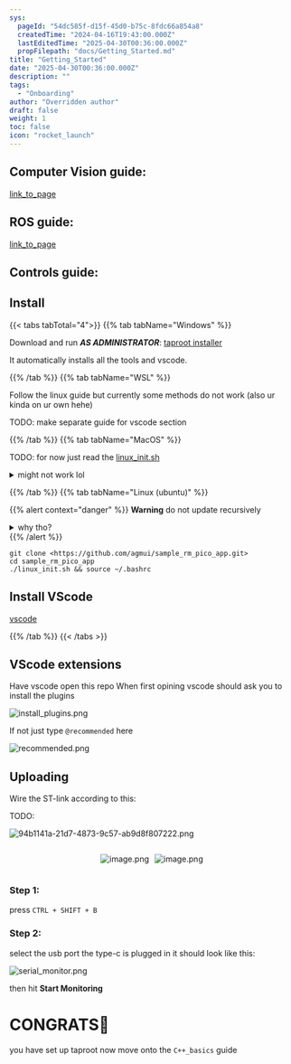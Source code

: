 ```yaml
---
sys:
  pageId: "54dc585f-d15f-45d0-b75c-8fdc66a854a8"
  createdTime: "2024-04-16T19:43:00.000Z"
  lastEditedTime: "2025-04-30T00:36:00.000Z"
  propFilepath: "docs/Getting_Started.md"
title: "Getting_Started"
date: "2025-04-30T00:36:00.000Z"
description: ""
tags:
  - "Onboarding"
author: "Overridden author"
draft: false
weight: 1
toc: false
icon: "rocket_launch"
---
```


## Computer Vision guide:

[link_to_page](86d45bc0-388b-4d26-8848-44f255f73d0e)

## ROS guide:

[link_to_page](3c76c1de-ec8f-46d6-8b0a-294005edc2d5)

## Controls guide:

## Install

{{< tabs tabTotal="4">}}
{{% tab tabName="Windows" %}}

Download and run _**AS ADMINISTRATOR**_: [taproot installer](https://github.com/Thornbots/TeachingFreshies/releases/tag/1.0)

It automatically installs all the tools and vscode.

{{% /tab %}}
{{% tab tabName="WSL" %}}

Follow the linux guide but currently some methods do not work (also ur kinda on ur own hehe)

TODO: make separate guide for vscode section

{{% /tab %}}
{{% tab tabName="MacOS" %}}

TODO: for now just read the [linux_init.sh](https://github.com/agmui/sample_rm_pico_app/blob/main/linux_init.sh)

<details>
<summary>might not work lol</summary>

`brew install libusb pkg-config`

Next install: [vscode](https://code.visualstudio.com/Download)

</details>

{{% /tab %}}
{{% tab tabName="Linux (ubuntu)" %}}

{{% alert context="danger" %}}
**Warning** do not update recursively
<details>
<summary>why tho?</summary>
There are some submodules that may go on for a while (like tinyusb) and I highly
recommend you don't need to get them.
If you want to see what submodules I update just look in `linux_init.sh`
</details>
{{% /alert %}}

```shell
git clone <https://github.com/agmui/sample_rm_pico_app.git>
cd sample_rm_pico_app
./linux_init.sh && source ~/.bashrc
```

## Install VScode

[vscode](https://code.visualstudio.com/Download)

{{% /tab %}}
{{< /tabs >}}

## VScode extensions

Have vscode open this repo
When first opining vscode should ask you to install the plugins

![install_plugins.png](https://prod-files-secure.s3.us-west-2.amazonaws.com/d518164a-d88e-44d1-a4ee-3adb3bd8bce0/89bd30f0-1825-4e77-867b-0a41ce370880/install_plugins.png?X-Amz-Algorithm=AWS4-HMAC-SHA256&X-Amz-Content-Sha256=UNSIGNED-PAYLOAD&X-Amz-Credential=ASIAZI2LB466RHEKIN6X%2F20250725%2Fus-west-2%2Fs3%2Faws4_request&X-Amz-Date=20250725T200945Z&X-Amz-Expires=3600&X-Amz-Security-Token=IQoJb3JpZ2luX2VjECMaCXVzLXdlc3QtMiJGMEQCIAIpeWz2IEVc3DM3ZUpdEoxbhtjEtavQpqzJbQ%2FeJp%2B9AiBFVooAkQsL0J%2BeZEC3VfLrdCodVaa%2FAPt372sPDFrTlyr%2FAwhMEAAaDDYzNzQyMzE4MzgwNSIM68VXv6peU%2FXT7FhTKtwDpFYotFmZOhgQ73DPLuitRFZkEqo%2BXCXkLB2hcQxI2k3o9GJf8beC0R%2BI5v4HAkhYZA55q2D5HavR9DJXPl%2FibhFGup41NW4V4wW%2B7zPdJnRxiI2cAnyka22umOhZYFceTonnOR9cZ54b0kPD1I88gf1scoGoYvtQ%2BOHJzhwAN6GkoI%2FOMn%2BsPG7%2BzmgGMriXkZ1yU4hlgsmExEL1GtBZnaahb94q4Sw5qphV%2BvlA5G6DpF%2BiU3WIPq7tzEqV5GH1IY1K9vmxcb6Tqvxaagdcc9Pn4HXwWjo3bCTVnn2gUsuFI%2BWkUxlzYT9cYGV%2FL2cCN26hGtcwKkbWUcEN4Awb55RXTY8EXokklwp%2Bntcw28Y5gvVoMXsAGqIlv9xSl7iejHrpWGGpxXVBBICaw3R7NlA6jHG2MTSKCSGVUcze7g4Dy3cOc84LGqjCbcHQm5ySAmgXoEP4FNSMzq%2B4MkifhkyM8vpC%2B%2BhZCrIX1DKphRyfxRAyZlVMTIRh80IxcPpmkz9hvOtgB%2BSyV5%2FROywxLx58yss82hK2wD2Dgr%2FGBiTcUM%2F%2BAczbEEvdFzqTh7Ww28FsEA%2F0tEWspNL4mJexhguYjNSmN8hPeleRXeKDy1nbw4Fm9chsdyDgb6Yw9KqPxAY6pgEdoN5gmS8Y11PLoef%2BjvX3wiKFE%2BCwMgnjV9t%2B8V0qTEtfyh5HV%2FgkOPhBwmQWcF4JBzyoJBJhmKmiP1G3eD6%2BcORoBwlLeSgIuaVIlY%2FmCek%2BlKjQNAGUkzY0AeJru6MjeDqjHQKAbcm6x0CghTtU4jEu72bVQgEvwvjtR5eEEaNccgQ%2BXemFks0DXadEAmvB7l0c2bXG%2FI0lQNHjZYLqfssVy8BJ&X-Amz-Signature=bea2331de0d1cb1f637049b0d9c0e726b525b50c790e9a3745a5d119d8dbaba0&X-Amz-SignedHeaders=host&x-amz-checksum-mode=ENABLED&x-id=GetObject)

If not just type `@recommended` here  

![recommended.png](https://prod-files-secure.s3.us-west-2.amazonaws.com/d518164a-d88e-44d1-a4ee-3adb3bd8bce0/61e661e9-5d85-4dfc-be0d-8d2097a5e793/recommended.png?X-Amz-Algorithm=AWS4-HMAC-SHA256&X-Amz-Content-Sha256=UNSIGNED-PAYLOAD&X-Amz-Credential=ASIAZI2LB466RHEKIN6X%2F20250725%2Fus-west-2%2Fs3%2Faws4_request&X-Amz-Date=20250725T200945Z&X-Amz-Expires=3600&X-Amz-Security-Token=IQoJb3JpZ2luX2VjECMaCXVzLXdlc3QtMiJGMEQCIAIpeWz2IEVc3DM3ZUpdEoxbhtjEtavQpqzJbQ%2FeJp%2B9AiBFVooAkQsL0J%2BeZEC3VfLrdCodVaa%2FAPt372sPDFrTlyr%2FAwhMEAAaDDYzNzQyMzE4MzgwNSIM68VXv6peU%2FXT7FhTKtwDpFYotFmZOhgQ73DPLuitRFZkEqo%2BXCXkLB2hcQxI2k3o9GJf8beC0R%2BI5v4HAkhYZA55q2D5HavR9DJXPl%2FibhFGup41NW4V4wW%2B7zPdJnRxiI2cAnyka22umOhZYFceTonnOR9cZ54b0kPD1I88gf1scoGoYvtQ%2BOHJzhwAN6GkoI%2FOMn%2BsPG7%2BzmgGMriXkZ1yU4hlgsmExEL1GtBZnaahb94q4Sw5qphV%2BvlA5G6DpF%2BiU3WIPq7tzEqV5GH1IY1K9vmxcb6Tqvxaagdcc9Pn4HXwWjo3bCTVnn2gUsuFI%2BWkUxlzYT9cYGV%2FL2cCN26hGtcwKkbWUcEN4Awb55RXTY8EXokklwp%2Bntcw28Y5gvVoMXsAGqIlv9xSl7iejHrpWGGpxXVBBICaw3R7NlA6jHG2MTSKCSGVUcze7g4Dy3cOc84LGqjCbcHQm5ySAmgXoEP4FNSMzq%2B4MkifhkyM8vpC%2B%2BhZCrIX1DKphRyfxRAyZlVMTIRh80IxcPpmkz9hvOtgB%2BSyV5%2FROywxLx58yss82hK2wD2Dgr%2FGBiTcUM%2F%2BAczbEEvdFzqTh7Ww28FsEA%2F0tEWspNL4mJexhguYjNSmN8hPeleRXeKDy1nbw4Fm9chsdyDgb6Yw9KqPxAY6pgEdoN5gmS8Y11PLoef%2BjvX3wiKFE%2BCwMgnjV9t%2B8V0qTEtfyh5HV%2FgkOPhBwmQWcF4JBzyoJBJhmKmiP1G3eD6%2BcORoBwlLeSgIuaVIlY%2FmCek%2BlKjQNAGUkzY0AeJru6MjeDqjHQKAbcm6x0CghTtU4jEu72bVQgEvwvjtR5eEEaNccgQ%2BXemFks0DXadEAmvB7l0c2bXG%2FI0lQNHjZYLqfssVy8BJ&X-Amz-Signature=1ddfa12c0e6bd96aaf2db99d81009ee2877eb01c3d057f1cea7f79a5f4eee00c&X-Amz-SignedHeaders=host&x-amz-checksum-mode=ENABLED&x-id=GetObject)

## Uploading

Wire the ST-link according to this:

TODO:

![94b1141a-21d7-4873-9c57-ab9d8f807222.png](https://prod-files-secure.s3.us-west-2.amazonaws.com/d518164a-d88e-44d1-a4ee-3adb3bd8bce0/e5fad17d-ab82-4300-9f4c-505ab4b1202c/94b1141a-21d7-4873-9c57-ab9d8f807222.png?X-Amz-Algorithm=AWS4-HMAC-SHA256&X-Amz-Content-Sha256=UNSIGNED-PAYLOAD&X-Amz-Credential=ASIAZI2LB466RHEKIN6X%2F20250725%2Fus-west-2%2Fs3%2Faws4_request&X-Amz-Date=20250725T200945Z&X-Amz-Expires=3600&X-Amz-Security-Token=IQoJb3JpZ2luX2VjECMaCXVzLXdlc3QtMiJGMEQCIAIpeWz2IEVc3DM3ZUpdEoxbhtjEtavQpqzJbQ%2FeJp%2B9AiBFVooAkQsL0J%2BeZEC3VfLrdCodVaa%2FAPt372sPDFrTlyr%2FAwhMEAAaDDYzNzQyMzE4MzgwNSIM68VXv6peU%2FXT7FhTKtwDpFYotFmZOhgQ73DPLuitRFZkEqo%2BXCXkLB2hcQxI2k3o9GJf8beC0R%2BI5v4HAkhYZA55q2D5HavR9DJXPl%2FibhFGup41NW4V4wW%2B7zPdJnRxiI2cAnyka22umOhZYFceTonnOR9cZ54b0kPD1I88gf1scoGoYvtQ%2BOHJzhwAN6GkoI%2FOMn%2BsPG7%2BzmgGMriXkZ1yU4hlgsmExEL1GtBZnaahb94q4Sw5qphV%2BvlA5G6DpF%2BiU3WIPq7tzEqV5GH1IY1K9vmxcb6Tqvxaagdcc9Pn4HXwWjo3bCTVnn2gUsuFI%2BWkUxlzYT9cYGV%2FL2cCN26hGtcwKkbWUcEN4Awb55RXTY8EXokklwp%2Bntcw28Y5gvVoMXsAGqIlv9xSl7iejHrpWGGpxXVBBICaw3R7NlA6jHG2MTSKCSGVUcze7g4Dy3cOc84LGqjCbcHQm5ySAmgXoEP4FNSMzq%2B4MkifhkyM8vpC%2B%2BhZCrIX1DKphRyfxRAyZlVMTIRh80IxcPpmkz9hvOtgB%2BSyV5%2FROywxLx58yss82hK2wD2Dgr%2FGBiTcUM%2F%2BAczbEEvdFzqTh7Ww28FsEA%2F0tEWspNL4mJexhguYjNSmN8hPeleRXeKDy1nbw4Fm9chsdyDgb6Yw9KqPxAY6pgEdoN5gmS8Y11PLoef%2BjvX3wiKFE%2BCwMgnjV9t%2B8V0qTEtfyh5HV%2FgkOPhBwmQWcF4JBzyoJBJhmKmiP1G3eD6%2BcORoBwlLeSgIuaVIlY%2FmCek%2BlKjQNAGUkzY0AeJru6MjeDqjHQKAbcm6x0CghTtU4jEu72bVQgEvwvjtR5eEEaNccgQ%2BXemFks0DXadEAmvB7l0c2bXG%2FI0lQNHjZYLqfssVy8BJ&X-Amz-Signature=2300eee841ff503bbca06c9d03fd2958ab7e772ffd1505197c39d0fa17cd287f&X-Amz-SignedHeaders=host&x-amz-checksum-mode=ENABLED&x-id=GetObject)

<div style="display: flex;flex-direction: row; column-gap:10px; max-width: 630px;justify-content: center;">
<div>

![image.png](https://prod-files-secure.s3.us-west-2.amazonaws.com/d518164a-d88e-44d1-a4ee-3adb3bd8bce0/210ecb78-1116-4d7b-b9b7-2292f66fa2c2/image.png?X-Amz-Algorithm=AWS4-HMAC-SHA256&X-Amz-Content-Sha256=UNSIGNED-PAYLOAD&X-Amz-Credential=ASIAZI2LB466XJNUWJ6I%2F20250725%2Fus-west-2%2Fs3%2Faws4_request&X-Amz-Date=20250725T200949Z&X-Amz-Expires=3600&X-Amz-Security-Token=IQoJb3JpZ2luX2VjECMaCXVzLXdlc3QtMiJGMEQCICA62KdR1jO%2FRY%2FnAaVURHmHc%2BZM%2FBDsiQ%2B9gD96TXBmAiABYvS6EcPrL2tiThKLcux3Waa3aZwWbL49325g2%2FpMLCr%2FAwhMEAAaDDYzNzQyMzE4MzgwNSIMLz5bqyduBxt47zAtKtwDAOp9nlQHJEwaJRDq3au2M%2BMaO%2FUMFAgoQH6b790rE1QfshdEVujQCfmE0VwuzUDCiG7%2F3ZFuGaWlWEdBfKjqpJSRU8B70qi2D8JlBUW62w5HC%2BaGPRpOyz4dm4%2BqzksAIx6dfFfZUjtMT4HkFalAE%2Fz%2F0nQ%2FfqfCge1wsZ4PeTdXw58CbnNuiabWnoV52%2Ffy4PG7F4AIB1FyJFP%2B2STHtHj4KT47xzTvjQ5D7fkL%2BQ0oLkKMmf3NM7bJ1VwQV3BGHiNYKfMeOVqLsGjjpikd3kIi1zmKVsI8VwZVoVruGEfkPAmPjGCdFslxNDkHVe4m0H3Z2MqmV9kn3cQaPhEjpfWBA7tKfvd%2B4yQqCb0fQ91Nwfdz2t5453NRhQ9czUx3%2Bx%2FHnmBA6v2M1e7joMj%2Fc77Vsa9zD1STZPMEx7aWF37FwxiExSd15cV9pA7cCIRiMBF50EIliKi5zyqZEYU%2FP%2FP3hjmAoqWIAfRMX4M0uwX7lLfyjNyNJp25nTpFS%2BIeBiI3Ij0DWLoslZemwPWb5G8TsMEPYQBbXBOnTomQK7HUx8Tl8Jxc8vd2ZE9ZMHDIJxOpNCUn6pDJCuILlXoEaOGoRhldl9OFiHwjKmJ9XkPxdoC1Wgnh7XZvVJQwzKqPxAY6pgHgoJBOqgdvoNxn7pFOYxknwn2C%2BNtaR4bBAaoeiW%2BIzz0b%2BZjKtR2JZ%2B2hOP%2FXARx985bDEnp%2BP1xLBxBmaY9lsbphgTR%2Fri90rDe%2F%2FcWS9YsOQsfBVTcm4IdsEREYgDH%2FzTZY5altkPudFCQPDk7CEyhaRCMVwJSNmVFJg2Rw%2F5rzYSq6nBF3Bc5BOfD%2BDo1HwZWi1BSY%2FpwVXn5ZQm4C4ilG%2BgVA&X-Amz-Signature=0f90c3dbc8a22febff4bcf3a59e75d0a2917314032d6b2571afc512c968acbf7&X-Amz-SignedHeaders=host&x-amz-checksum-mode=ENABLED&x-id=GetObject)

</div>
<div>

![image.png](https://prod-files-secure.s3.us-west-2.amazonaws.com/d518164a-d88e-44d1-a4ee-3adb3bd8bce0/33a0fd0f-8ca6-4a86-8e09-26e95ded1fff/image.png?X-Amz-Algorithm=AWS4-HMAC-SHA256&X-Amz-Content-Sha256=UNSIGNED-PAYLOAD&X-Amz-Credential=ASIAZI2LB466QOUWP6MQ%2F20250725%2Fus-west-2%2Fs3%2Faws4_request&X-Amz-Date=20250725T200950Z&X-Amz-Expires=3600&X-Amz-Security-Token=IQoJb3JpZ2luX2VjECMaCXVzLXdlc3QtMiJIMEYCIQDBG1b%2Fb8XuGwOuhi6AEZFiPQFvyFLGyqdCpRne17E9agIhAPDDmALyLithAzEneIdIBPZ8FzlwBPe3SSdCdV9nK0sSKv8DCEwQABoMNjM3NDIzMTgzODA1Igy%2FejQYAfKz3CHFb%2BQq3AMbndG7A%2Bvh4q48HcV1JeFuYGutsaQyQDS6y4WSkACSvf73Vfc7K7vakPGfdlXdZR%2BWb2KByGuAVDynJX%2Bdzl4ifAtmt1NVJfg4JSM4O2UfE5bZVEeHvMe97eTINBUPoZmQCDPNrR4KmY5Wr9oIW4UN2%2BuBIOQAP7%2FMCtVoNU9Fk5nDpaK6ubIlDountvsVnIB%2FbC1HRWm15c8jyCW65pwlbDUznABG3ZPbKW1pxHViXP8kcK73bDNOJ%2Bgslwial07RgSThhrDriVSJ5OIQM8EggDi0ZwdKWdWiNqjuzt9kZ13GSWAS4Mu3d4MfBmae%2B3KU33oEDqoT2pEsS6EjR6sEszNrj4Y4amTRtZdRnlQLVKRgOuakBu%2FBXT39MfBHe4vgDPaRxQOz2RgB%2Biz2cn%2F89Ic6XQEYCPRtCBluFhp93daeDr67WgOzXdLtKrMerCz%2FzJSkNTVVbuppbgkVXBHeUfBMF0VXOFH5vqNOc0mB9641ZIusa1ycGwt%2BdcJx93snm5VWhoKbOvqDAGNl6sUVyaY7r%2F58dNelAU4fKLwVhSfdv7OEEnW9a0d18pKN%2B5tD2XiZdDu0lYlIPO8WBvI7bpTJhpRdgcrl5pUuRneqYN86T%2F5jKOBVbBIrhjCUqo%2FEBjqkAYVGtuGl6Pn7qU%2BtKTQGrRi2nVuCQBsM%2BpOS9%2Bdobu%2BVoSA9X8b%2FSMnGxRcY%2FZ5QGa33R0bhen8msNyf%2FAWBNcMNIy%2BJ24bC9c%2FRaIyx4PrlS5GNueHlcpEWxo0xl%2FWCOwWzFlipEqoiB1K0KBgAlkTneNBJuZ%2Fo8mFHmTGGxkrAy%2BLILQnms%2BIxiBrqgSBQSwTrpR64Y5fcpFRoUNxIvjeCa%2Bh%2F&X-Amz-Signature=9b573b81b0e3a841686823fa849dffe955695afb419248faba1a18d491ded1d5&X-Amz-SignedHeaders=host&x-amz-checksum-mode=ENABLED&x-id=GetObject)

</div>
</div>

### Step 1:

press `CTRL + SHIFT + B`

### Step 2:

select the usb port the type-c is plugged in it should look like this:

![serial_monitor.png](https://prod-files-secure.s3.us-west-2.amazonaws.com/d518164a-d88e-44d1-a4ee-3adb3bd8bce0/f03f4774-05d4-4393-b6a0-d5efb6d315ab/serial_monitor.png?X-Amz-Algorithm=AWS4-HMAC-SHA256&X-Amz-Content-Sha256=UNSIGNED-PAYLOAD&X-Amz-Credential=ASIAZI2LB466RHEKIN6X%2F20250725%2Fus-west-2%2Fs3%2Faws4_request&X-Amz-Date=20250725T200945Z&X-Amz-Expires=3600&X-Amz-Security-Token=IQoJb3JpZ2luX2VjECMaCXVzLXdlc3QtMiJGMEQCIAIpeWz2IEVc3DM3ZUpdEoxbhtjEtavQpqzJbQ%2FeJp%2B9AiBFVooAkQsL0J%2BeZEC3VfLrdCodVaa%2FAPt372sPDFrTlyr%2FAwhMEAAaDDYzNzQyMzE4MzgwNSIM68VXv6peU%2FXT7FhTKtwDpFYotFmZOhgQ73DPLuitRFZkEqo%2BXCXkLB2hcQxI2k3o9GJf8beC0R%2BI5v4HAkhYZA55q2D5HavR9DJXPl%2FibhFGup41NW4V4wW%2B7zPdJnRxiI2cAnyka22umOhZYFceTonnOR9cZ54b0kPD1I88gf1scoGoYvtQ%2BOHJzhwAN6GkoI%2FOMn%2BsPG7%2BzmgGMriXkZ1yU4hlgsmExEL1GtBZnaahb94q4Sw5qphV%2BvlA5G6DpF%2BiU3WIPq7tzEqV5GH1IY1K9vmxcb6Tqvxaagdcc9Pn4HXwWjo3bCTVnn2gUsuFI%2BWkUxlzYT9cYGV%2FL2cCN26hGtcwKkbWUcEN4Awb55RXTY8EXokklwp%2Bntcw28Y5gvVoMXsAGqIlv9xSl7iejHrpWGGpxXVBBICaw3R7NlA6jHG2MTSKCSGVUcze7g4Dy3cOc84LGqjCbcHQm5ySAmgXoEP4FNSMzq%2B4MkifhkyM8vpC%2B%2BhZCrIX1DKphRyfxRAyZlVMTIRh80IxcPpmkz9hvOtgB%2BSyV5%2FROywxLx58yss82hK2wD2Dgr%2FGBiTcUM%2F%2BAczbEEvdFzqTh7Ww28FsEA%2F0tEWspNL4mJexhguYjNSmN8hPeleRXeKDy1nbw4Fm9chsdyDgb6Yw9KqPxAY6pgEdoN5gmS8Y11PLoef%2BjvX3wiKFE%2BCwMgnjV9t%2B8V0qTEtfyh5HV%2FgkOPhBwmQWcF4JBzyoJBJhmKmiP1G3eD6%2BcORoBwlLeSgIuaVIlY%2FmCek%2BlKjQNAGUkzY0AeJru6MjeDqjHQKAbcm6x0CghTtU4jEu72bVQgEvwvjtR5eEEaNccgQ%2BXemFks0DXadEAmvB7l0c2bXG%2FI0lQNHjZYLqfssVy8BJ&X-Amz-Signature=42615353c05c88b34acc22179a48f5f3006239a9cc88e4bac53a9d4aed8759a7&X-Amz-SignedHeaders=host&x-amz-checksum-mode=ENABLED&x-id=GetObject)

then hit **Start Monitoring**

# CONGRATS🎉

you have set up taproot now move onto the `C++_basics` guide
